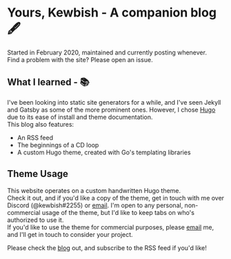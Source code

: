 # Yours, Kewbish - A companion blog 🖋️
Started in February 2020, maintained and currently posting whenever.  
Find a problem with the site? Please open an issue.  

## What I learned - 📚
I've been looking into static site generators for a while, and I've seen Jekyll and Gatsby as some of the more prominent ones. However, I chose [Hugo](https://gohugo.io) due to its ease of install and theme documentation.  
This blog also features:
- An RSS feed
- The beginnings of a CD loop
- A custom Hugo theme, created with Go's templating libraries

## Theme Usage
This website operates on a custom handwritten Hugo theme.  
Check it out, and if you'd like a copy of the theme, get in touch with me over Discord (@kewbish#2255) or [email](mailto:kewbish@gmail.com). I'm open to any personal, non-commercial usage of the theme, but I'd like to keep tabs on who's authorized to use it.  
If you'd like to use the theme for commercial purposes, please [email](mailto:kewbish@gmail.com) me, and I'll get in touch to consider your project.  

Please check the [blog](https://kewbish.github.io/blog) out, and subscribe to the RSS feed if you'd like!